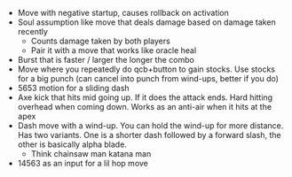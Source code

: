 - Move with negative startup, causes rollback on activation
- Soul assumption like move that deals damage based on damage taken recently
	- Counts damage taken by both players
	- Pair it with a move that works like oracle heal
- Burst that is faster / larger the longer the combo
- Move where you repeatedly do qcb+button to gain stocks. Use stocks for a big punch (can cancel into punch from wind-ups, better if you do)
- 5653 motion for a sliding dash
- Axe kick that hits mid going up. If it does the attack ends. Hard hitting overhead when coming down. Works as an anti-air when it hits at the apex
- Dash move with a wind-up. You can hold the wind-up for more distance. Has two variants. One is a shorter dash followed by a forward slash, the other is basically alpha blade.
	- Think chainsaw man katana man
- 14563 as an input for a lil hop move